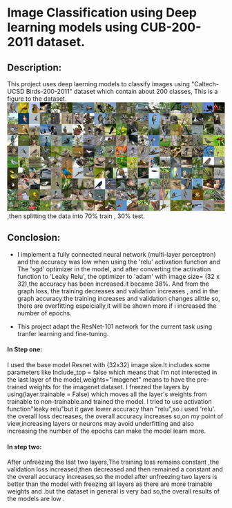 # Image Classification using Deep learning models using CUB-200-2011 dataset. 

## Description:
This project uses deep laerning models to classify images using "Caltech-UCSD Birds-200-2011" dataset which contain about 200 classes, This is a figure to the dataset.
!['CUB-200-2011 dataset'](Picture/CUB-200-2011.jpeg)
,then splitting the data into 70% train , 30% test.
## Conclosion:
- I implement a fully connected neural network (multi-layer perceptron) and the accuracy was low when using the 'relu' activation function and The 'sgd' optimizer in the model, and after converting the activation function to 'Leaky Relu', the optimizer to 'adam' with image size= (32 x 32),the accuracy has been increased.it became 38%. And from the graph loss, the training decreases and validation increases , and in the graph accuracy:the training increases and validation changes alittle so, there are overfitting espeicially,it will be shown more if i increased the number of epochs.

- This project adapt the ResNet-101 network for the current task using tranfer learning and fine-tuning.
#### In Step one:
I used the base model Resnet with (32x32) image size.It includes some parameters like Include_top = false which means that i'm not interested in the last layer of the model,weights="imagenet" means to have the pre-trained weights for the imagenet dataset. I freezed the layers by using(layer.trainable = False) which moves all the layer's weights from trainable to non-trainable.and trained the model. I tried to use activation function"leaky relu"but it gave lower accuracy than "relu",so i used 'relu'.
the overall loss decreases, the overall accuracy increases so,on my point of view,increasing layers or neurons may avoid underfitting and also increasing the number of the epochs can make the model learn more.
#### In step two:
After unfreezing the last two layers,The training loss remains constant ,the validation loss increased,then decreased and then remained a constant and the overall accuracy increases,so the model after unfreezing two layers is better than the model with freezing all layers as there are more trainable weights and .but the dataset in general is very bad so,the overall results of the models are low .



